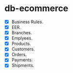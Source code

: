 # db-ecommerce

- [X]  Business Rules.
- [X]  EER.
- [X]  Branches.
- [X]  Emplyees.
- [X]  Products.
- [X]  Customers.
- [X]  Orders.
- [X]  Payments.
- [X]  Shipments.
